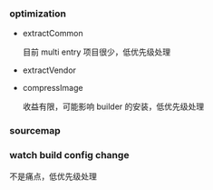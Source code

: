 ### optimization

* extractCommon

  目前 multi entry 项目很少，低优先级处理

* extractVendor
* compressImage

  收益有限，可能影响 builder 的安装，低优先级处理

### sourcemap

### watch build config change

不是痛点，低优先级处理
